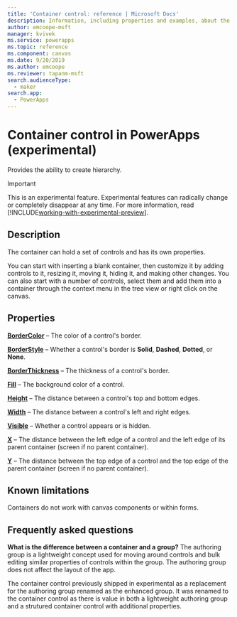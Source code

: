 ```yaml
---
title: 'Container control: reference | Microsoft Docs'
description: Information, including properties and examples, about the Container control
author: emcoope-msft
manager: kvivek
ms.service: powerapps
ms.topic: reference
ms.component: canvas
ms.date: 9/20/2019
ms.author: emcoope
ms.reviewer: tapanm-msft
search.audienceType: 
  - maker
search.app: 
  - PowerApps
---
```

# Container control in PowerApps (experimental)
Provides the ability to create hierarchy.

> [!IMPORTANT]
> This is an experimental feature. Experimental features can radically change or completely disappear at any time.
> For more information, read [!INCLUDE[working-with-experimental-preview](../includes/working-with-experimental-preview.md)]. 

## Description
 The container can hold a set of controls and has its own properties. 

You can start with inserting a blank container, then customize it by adding controls to it, resizing it, moving it, hiding it, and making other changes. You can also start with a number of controls, select them and add them into a container through the context menu in the tree view or right click on the canvas. 

## Properties
**[BorderColor](properties-color-border.md)** – The color of a control's border.

**[BorderStyle](properties-color-border.md)** – Whether a control's border is **Solid**, **Dashed**, **Dotted**, or **None**.

**[BorderThickness](properties-color-border.md)** – The thickness of a control's border.

**[Fill](properties-color-border.md)** – The background color of a control.

**[Height](properties-size-location.md)** – The distance between a control's top and bottom edges.

**[Width](properties-size-location.md)** – The distance between a control's left and right edges.

**[Visible](properties-core.md)** – Whether a control appears or is hidden.

**[X](properties-size-location.md)** – The distance between the left edge of a control and the left edge of its parent container (screen if no parent container). 

**[Y](properties-size-location.md)** – The distance between the top edge of a control and the top edge of the parent container (screen if no parent container). 


## Known limitations

Containers do not work with canvas components or within forms. 

## Frequently asked questions

**What is the difference between a container and a group?**
The authoring group is a lightweight concept used for moving around controls and bulk editing similar properties of controls within the group. The authoring group does not affect the layout of the app. 

The container control previously shipped in experimental as a replacement for the authoring group renamed as the enhanced group. It was renamed to the container control as there is value in both a lightweight authoring group and a strutured container control with additional properties. 

